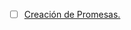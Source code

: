 * [ ] [Creación de Promesas.](https://www.freecodecamp.org/news/how-to-write-a-javascript-promise-4ed8d44292b8/)
